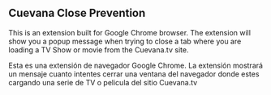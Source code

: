 ## Cuevana Close Prevention

This is an extension built for Google Chrome browser. The extension will show you a popup message when trying to close a tab where you are loading a TV Show or movie from the Cuevana.tv site.

Esta es una extensión de navegador Google Chrome. La extensión mostrará un mensaje cuanto intentes cerrar una ventana del navegador donde estes cargando una serie de TV o pelicula del sitio Cuevana.tv